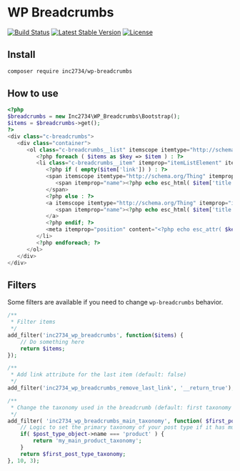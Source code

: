 # WP Breadcrumbs

[![Build Status](https://travis-ci.org/inc2734/wp-breadcrumbs.svg?branch=master)](https://travis-ci.org/inc2734/wp-breadcrumbs)
[![Latest Stable Version](https://poser.pugx.org/inc2734/wp-breadcrumbs/v/stable)](https://packagist.org/packages/inc2734/wp-breadcrumbs)
[![License](https://poser.pugx.org/inc2734/wp-breadcrumbs/license)](https://packagist.org/packages/inc2734/wp-breadcrumbs)

## Install

```bash
composer require inc2734/wp-breadcrumbs
```

## How to use

```php
<?php
$breadcrumbs = new Inc2734\WP_Breadcrumbs\Bootstrap();
$items = $breadcrumbs->get();
?>
<div class="c-breadcrumbs">
   <div class="container">
      <ol class="c-breadcrumbs__list" itemscope itemtype="http://schema.org/BreadcrumbList">
         <?php foreach ( $items as $key => $item ) : ?>
         <li class="c-breadcrumbs__item" itemprop="itemListElement" itemscope itemtype="http://schema.org/ListItem">
            <?php if ( empty($item['link']) ) : ?>
            <span itemscope itemtype="http://schema.org/Thing" itemprop="item">
               <span itemprop="name"><?php echo esc_html( $item['title'] ); ?></span>
            </span>
            <?php else : ?>
            <a itemscope itemtype="http://schema.org/Thing" itemprop="item" href="<?php echo esc_url( $item['link'] ); ?>">
               <span itemprop="name"><?php echo esc_html( $item['title'] ); ?></span>
            </a>
            <?php endif; ?>
            <meta itemprop="position" content="<?php echo esc_attr( $key + 1 ); ?>" />
         </li>
         <?php endforeach; ?>
      </ol>
   </div>
</div>
```

## Filters

Some filters are available if you need to change `wp-breadcrumbs` behavior.

```php
/**
 * Filter items
 */
add_filter('inc2734_wp_breadcrumbs', function($items) {
    // Do something here
    return $items;
});
```

```php
/**
 * Add link attribute for the last item (default: false)
 */
add_filter('inc2734_wp_breadcrumbs_remove_last_link', '__return_true');
```

```php
/**
 * Change the taxonomy used in the breadcrumb (default: first taxonomy attached)
 */
add_filter( 'inc2734_wp_breadcrumbs_main_taxonomy', function( $first_post_type_taxonomy, $taxonomies, $post_type_object) {
    // Logic to set the primary taxonomy of your post type if it has multiple ones
    if( $post_type_object->name === 'product' ) {
        return 'my_main_product_taxonomy';
    }
    return $first_post_type_taxonomy;
}, 10, 3);
```
